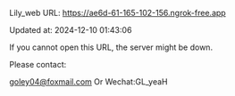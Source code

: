 Lily_web URL: https://ae6d-61-165-102-156.ngrok-free.app

Updated at: 2024-12-10 01:43:06

If you cannot open this URL, the server might be down.

Please contact: 

goley04@foxmail.com Or Wechat:GL_yeaH